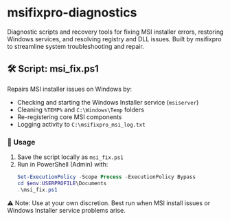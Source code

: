 # msifixpro-diagnostics
Diagnostic scripts and recovery tools for fixing MSI installer errors, restoring Windows services, and resolving registry and DLL issues. Built by msifixpro to streamline system troubleshooting and repair.
## 🛠️ Script: msi_fix.ps1
Repairs MSI installer issues on Windows by:
- Checking and starting the Windows Installer service (`msiserver`)
- Cleaning `%TEMP%` and `C:\Windows\Temp` folders
- Re-registering core MSI components
- Logging activity to `C:\msifixpro_msi_log.txt`

### 🚀 Usage
1. Save the script locally as `msi_fix.ps1`
2. Run in PowerShell (Admin) with:
   ```powershell
   Set-ExecutionPolicy -Scope Process -ExecutionPolicy Bypass
   cd $env:USERPROFILE\Documents
   .\msi_fix.ps1
⚠️ Note: Use at your own discretion. Best run when MSI install issues or Windows Installer service problems arise.

